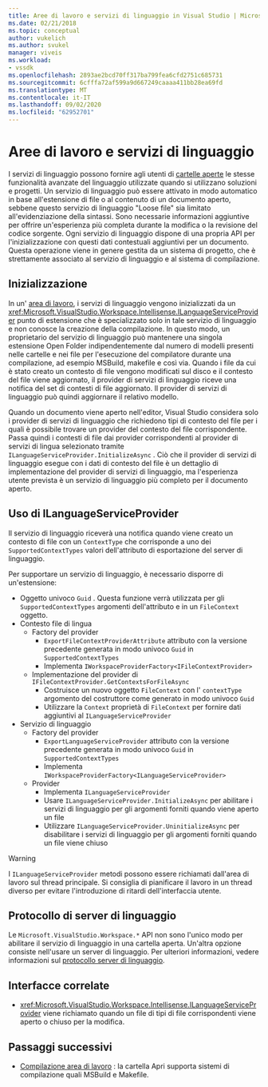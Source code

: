 ```yaml
---
title: Aree di lavoro e servizi di linguaggio in Visual Studio | Microsoft Docs
ms.date: 02/21/2018
ms.topic: conceptual
author: vukelich
ms.author: svukel
manager: viveis
ms.workload:
- vssdk
ms.openlocfilehash: 2893ae2bcd70ff317ba799fea6cfd2751c685731
ms.sourcegitcommit: 6cfffa72af599a9d667249caaaa411bb28ea69fd
ms.translationtype: MT
ms.contentlocale: it-IT
ms.lasthandoff: 09/02/2020
ms.locfileid: "62952701"
---
```

# <a name="workspaces-and-language-services"></a>Aree di lavoro e servizi di linguaggio

I servizi di linguaggio possono fornire agli utenti di [cartelle aperte](../ide/develop-code-in-visual-studio-without-projects-or-solutions.md) le stesse funzionalità avanzate del linguaggio utilizzate quando si utilizzano soluzioni e progetti. Un servizio di linguaggio può essere attivato in modo automatico in base all'estensione di file o al contenuto di un documento aperto, sebbene questo servizio di linguaggio "Loose file" sia limitato all'evidenziazione della sintassi. Sono necessarie informazioni aggiuntive per offrire un'esperienza più completa durante la modifica o la revisione del codice sorgente. Ogni servizio di linguaggio dispone di una propria API per l'inizializzazione con questi dati contestuali aggiuntivi per un documento. Questa operazione viene in genere gestita da un sistema di progetto, che è strettamente associato al servizio di linguaggio e al sistema di compilazione.

## <a name="initialization"></a>Inizializzazione

In un' [area di lavoro](workspaces.md), i servizi di linguaggio vengono inizializzati da un <xref:Microsoft.VisualStudio.Workspace.Intellisense.ILanguageServiceProvider> punto di estensione che è specializzato solo in tale servizio di linguaggio e non conosce la creazione della compilazione. In questo modo, un proprietario del servizio di linguaggio può mantenere una singola estensione Open Folder indipendentemente dal numero di modelli presenti nelle cartelle e nei file per l'esecuzione del compilatore durante una compilazione, ad esempio MSBuild, makefile e così via. Quando i file da cui è stato creato un contesto di file vengono modificati sul disco e il contesto del file viene aggiornato, il provider di servizi di linguaggio riceve una notifica del set di contesti di file aggiornato. Il provider di servizi di linguaggio può quindi aggiornare il relativo modello.

Quando un documento viene aperto nell'editor, Visual Studio considera solo i provider di servizi di linguaggio che richiedono tipi di contesto del file per i quali è possibile trovare un provider del contesto del file corrispondente. Passa quindi i contesti di file dai provider corrispondenti al provider di servizi di lingua selezionato tramite `ILanguageServiceProvider.InitializeAsync` . Ciò che il provider di servizi di linguaggio esegue con i dati di contesto del file è un dettaglio di implementazione del provider di servizi di linguaggio, ma l'esperienza utente prevista è un servizio di linguaggio più completo per il documento aperto.

## <a name="using-ilanguageserviceprovider"></a>Uso di ILanguageServiceProvider

Il servizio di linguaggio riceverà una notifica quando viene creato un contesto di file con un `ContextType` che corrisponde a uno dei `SupportedContextTypes` valori dell'attributo di esportazione del server di linguaggio.

Per supportare un servizio di linguaggio, è necessario disporre di un'estensione:

- Oggetto univoco `Guid` . Questa funzione verrà utilizzata per gli `SupportedContextTypes` argomenti dell'attributo e in un `FileContext` oggetto.
- Contesto file di lingua
  - Factory del provider
    - `ExportFileContextProviderAttribute` attributo con la versione precedente generata in modo univoco `Guid` in `SupportedContextTypes`
    - Implementa `IWorkspaceProviderFactory<IFileContextProvider>`
  - Implementazione del provider di `IFileContextProvider.GetContextsForFileAsync`
    - Costruisce un nuovo oggetto `FileContext` con l' `contextType` argomento del costruttore come generato in modo univoco `Guid`
    - Utilizzare la `Context` proprietà di `FileContext` per fornire dati aggiuntivi al `ILanguageServiceProvider`
- Servizio di linguaggio
  - Factory del provider
    - `ExportLanguageServiceProvider` attributo con la versione precedente generata in modo univoco `Guid` in `SupportedContextTypes`
    - Implementa `IWorkspaceProviderFactory<ILanguageServiceProvider>`
  - Provider
    - Implementa `ILanguageServiceProvider`
    - Usare `ILanguageServiceProvider.InitializeAsync` per abilitare i servizi di linguaggio per gli argomenti forniti quando viene aperto un file
    - Utilizzare `ILanguageServiceProvider.UninitializeAsync` per disabilitare i servizi di linguaggio per gli argomenti forniti quando un file viene chiuso

>[!WARNING]
>I `ILanguageServiceProvider` metodi possono essere richiamati dall'area di lavoro sul thread principale. Si consiglia di pianificare il lavoro in un thread diverso per evitare l'introduzione di ritardi dell'interfaccia utente.

## <a name="language-server-protocol"></a>Protocollo di server di linguaggio

Le `Microsoft.VisualStudio.Workspace.*` API non sono l'unico modo per abilitare il servizio di linguaggio in una cartella aperta. Un'altra opzione consiste nell'usare un server di linguaggio. Per ulteriori informazioni, vedere informazioni sul [protocollo server di linguaggio](language-server-protocol.md).

## <a name="related-interfaces"></a>Interfacce correlate

- <xref:Microsoft.VisualStudio.Workspace.Intellisense.ILanguageServiceProvider> viene richiamato quando un file di tipi di file corrispondenti viene aperto o chiuso per la modifica.

## <a name="next-steps"></a>Passaggi successivi

* [Compilazione area di lavoro](workspace-build.md) : la cartella Apri supporta sistemi di compilazione quali MSBuild e Makefile.